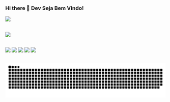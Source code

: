 ### Hi there 👋 Dev Seja Bem Vindo!  

<!--
**RogerioMatos75/RogerioMatos75** is a ✨ _special_ ✨ repository because its `README.md` (this file) appears on your GitHub profile.

Here are some ideas to get you started:

- 🔭 I’m currently working on ...
- 🌱 I’m currently learning ...
- 👯 I’m looking to collaborate on ...
- 🤔 I’m looking for help with ...
- 💬 Ask me about ...
- 📫 How to reach me: ...
- 😄 Pronouns: ...
- ⚡ Fun fact: ...
-->
<div>
  <img height="180em" src="https://github-readme-stats.vercel.app/api?username=RogerioMatos75&show_icons=true&theme=dark&include_all_commits=true&count_private=true"/>
  
##
  
  <img height="180em" src="https://github-readme-stats.vercel.app/api/top-langs/?username=RogerioMatos75&layout=compact&langs_count=16&theme=dark"/>
</div>
  
##

<div>
  <a href="https://www.youtube.com/" target="_blank"><img src="https://img.shields.io/badge/YouTube-FF0000?style=for-the- badge&logo=youtube&logoColor=white" target="_blank"></a>
  <a href="https://instagram.com/" target="_blank"><img src="https://img.shields.io/badge/-Instagram-%23E4405F?style=for-the- badge&logo=instagram&logoColor=white" target="_blank"></a>
 	<a href="https://www.twitch.tv/" target="_blank"><img src="https://img.shields.io/badge/Twitch-9146FF?style=for-the- badge&logo=twitch&logoColor=white" target="_blank"></a>
<a href="https://discord.gg/" target="_blank"><img src="https://img.shields.io/badge/Discord-7289DA?style=for-the-badge&logo= discord&logoColor=white" target="_blank"></a>
  <a href = "mailto:rogerio.matos1975@gmail.com"><img src="https://img.shields.io/badge/Gmail-D14836?style=for-the-badge&logo=gmail&logoColor=white" target=" _blank"></a> 
</div>

##

![ PacMan ](https://raw.githubusercontent.com/Platane/snk/output/github-contribution-grid-snake.svg)
